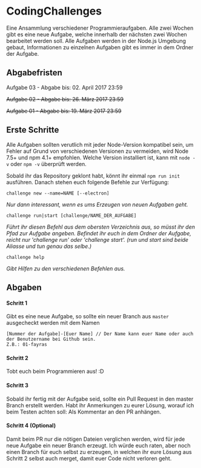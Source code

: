 # CodingChallenges

Eine Ansammlung verschiedener Programmieraufgaben.
Alle zwei Wochen gibt es eine neue Aufgabe, welche innerhalb der nächsten zwei Wochen bearbeitet werden soll.
Alle Aufgaben werden in der Node.js Umgebung gebaut, Informationen zu einzelnen Aufgaben gibt es immer in dem Ordner der Aufgabe.

## Abgabefristen

Aufgabe 03 - Abgabe bis: 02. April 2017 23:59

~~Aufgabe 02 - Abgabe bis: 26. März 2017 23:59~~

~~Aufgabe 01 - Abgabe bis: 19. März 2017 23:59~~

## Erste Schritte

Alle Aufgaben sollten verutlich mit jeder Node-Version kompatibel sein, um Fehler auf Grund von verschiedenen Versionen zu vermeiden, wird Node 7.5+ und npm 4.1+ empfohlen. Welche Version installiert ist, kann mit `node -v` oder `npm -v` überprüft werden.


Sobald ihr das Repository geklont habt, könnt ihr einmal `npm run init` ausführen. Danach stehen euch folgende Befehle zur Verfügung:
```
challenge new --name=NAME [--electron]
```
<i>Nur dann interessant, wenn es ums Erzeugen von neuen Aufgaben geht.</i>

```
challenge run|start [challenge/NAME_DER_AUFGABE]
```
<i>Führt ihr diesen Befehl aus dem obersten Verzeichnis aus, so müsst ihr den Pfad zur Aufgabe angeben. Befindet ihr euch in dem Ordner der Aufgabe, reicht nur 'challenge run' oder 'challenge start'. (run und start sind beide Aliasse und tun genau das selbe.)</i>

```
challenge help
```
<i>Gibt Hilfen zu den verschiedenen Befehlen aus.</i>

## Abgaben

#### Schritt 1
Gibt es eine neue Aufgabe, so sollte ein neuer Branch aus `master` ausgecheckt werden mit dem Namen
```
[Nummer der Aufgabe]-[Euer Name] // Der Name kann euer Name oder auch der Benutzername bei Github sein.
Z.B.: 01-fayras
```

#### Schritt 2
Tobt euch beim Programmieren aus! :D

#### Schritt 3
Sobald ihr fertig mit der Aufgabe seid, sollte ein Pull Request in den master Branch erstellt werden.
Habt ihr Anmerkungen zu eurer Lösung, worauf ich beim Testen achten soll: Als Kommentar an den PR anhängen.

#### Schritt 4 (Optional)
Damit beim PR nur die nötigen Dateien verglichen werden, wird für jede neue Aufgabe ein neuer Branch erzeugt. Ich würde euch raten, aber noch einen Branch für euch selbst zu erzeugen, in welchen ihr eure Lösung aus Schritt 2  selbst auch merget, damit euer Code nicht verloren geht.
